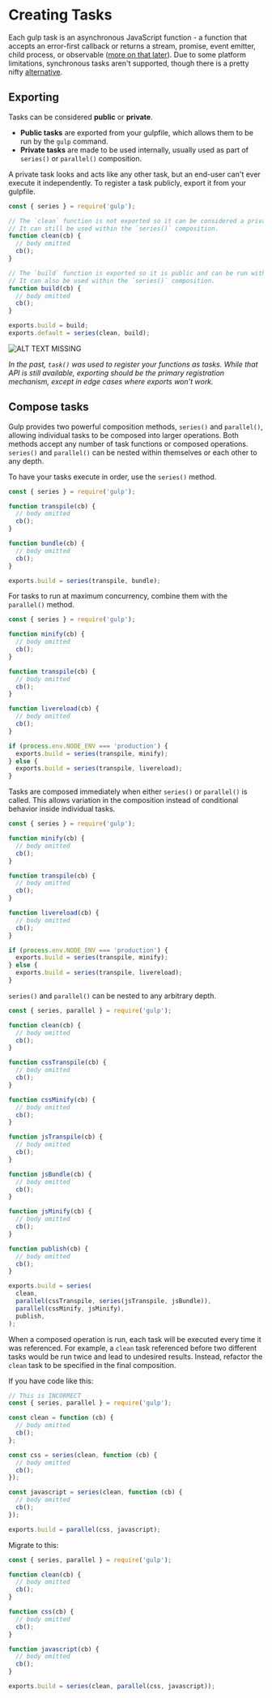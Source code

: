 # Creating Tasks

Each gulp task is an asynchronous JavaScript function - a function that accepts an error-first callback or returns a stream, promise, event emitter, child process, or observable ([more on that later](./async-completion)). Due to some platform limitations, synchronous tasks aren't supported, though there is a pretty nifty [alternative](./async-completion#using-asyncawait).

## Exporting

Tasks can be considered **public** or **private**.

- **Public tasks** are exported from your gulpfile, which allows them to be run by the `gulp` command.
- **Private tasks** are made to be used internally, usually used as part of `series()` or `parallel()` composition.

A private task looks and acts like any other task, but an end-user can't ever execute it independently. To register a task publicly, export it from your gulpfile.

```js
const { series } = require('gulp');

// The `clean` function is not exported so it can be considered a private task.
// It can still be used within the `series()` composition.
function clean(cb) {
  // body omitted
  cb();
}

// The `build` function is exported so it is public and can be run with the `gulp` command.
// It can also be used within the `series()` composition.
function build(cb) {
  // body omitted
  cb();
}

exports.build = build;
exports.default = series(clean, build);
```

![ALT TEXT MISSING](/imgs/docs-gulp-tasks-command.webp)

_In the past, `task()` was used to register your functions as tasks. While that API is still available, exporting should be the primary registration mechanism, except in edge cases where exports won't work._

## Compose tasks

Gulp provides two powerful composition methods, `series()` and `parallel()`, allowing individual tasks to be composed into larger operations. Both methods accept any number of task functions or composed operations. `series()` and `parallel()` can be nested within themselves or each other to any depth.

To have your tasks execute in order, use the `series()` method.

```js
const { series } = require('gulp');

function transpile(cb) {
  // body omitted
  cb();
}

function bundle(cb) {
  // body omitted
  cb();
}

exports.build = series(transpile, bundle);
```

For tasks to run at maximum concurrency, combine them with the `parallel()` method.

```js
const { series } = require('gulp');

function minify(cb) {
  // body omitted
  cb();
}

function transpile(cb) {
  // body omitted
  cb();
}

function livereload(cb) {
  // body omitted
  cb();
}

if (process.env.NODE_ENV === 'production') {
  exports.build = series(transpile, minify);
} else {
  exports.build = series(transpile, livereload);
}
```

Tasks are composed immediately when either `series()` or `parallel()` is called. This allows variation in the composition instead of conditional behavior inside individual tasks.

```js
const { series } = require('gulp');

function minify(cb) {
  // body omitted
  cb();
}

function transpile(cb) {
  // body omitted
  cb();
}

function livereload(cb) {
  // body omitted
  cb();
}

if (process.env.NODE_ENV === 'production') {
  exports.build = series(transpile, minify);
} else {
  exports.build = series(transpile, livereload);
}
```

`series()` and `parallel()` can be nested to any arbitrary depth.

```js
const { series, parallel } = require('gulp');

function clean(cb) {
  // body omitted
  cb();
}

function cssTranspile(cb) {
  // body omitted
  cb();
}

function cssMinify(cb) {
  // body omitted
  cb();
}

function jsTranspile(cb) {
  // body omitted
  cb();
}

function jsBundle(cb) {
  // body omitted
  cb();
}

function jsMinify(cb) {
  // body omitted
  cb();
}

function publish(cb) {
  // body omitted
  cb();
}

exports.build = series(
  clean,
  parallel(cssTranspile, series(jsTranspile, jsBundle)),
  parallel(cssMinify, jsMinify),
  publish,
);
```

When a composed operation is run, each task will be executed every time it was referenced. For example, a `clean` task referenced before two different tasks would be run twice and lead to undesired results. Instead, refactor the `clean` task to be specified in the final composition.

If you have code like this:

```js
// This is INCORRECT
const { series, parallel } = require('gulp');

const clean = function (cb) {
  // body omitted
  cb();
};

const css = series(clean, function (cb) {
  // body omitted
  cb();
});

const javascript = series(clean, function (cb) {
  // body omitted
  cb();
});

exports.build = parallel(css, javascript);
```

Migrate to this:

```js
const { series, parallel } = require('gulp');

function clean(cb) {
  // body omitted
  cb();
}

function css(cb) {
  // body omitted
  cb();
}

function javascript(cb) {
  // body omitted
  cb();
}

exports.build = series(clean, parallel(css, javascript));
```
